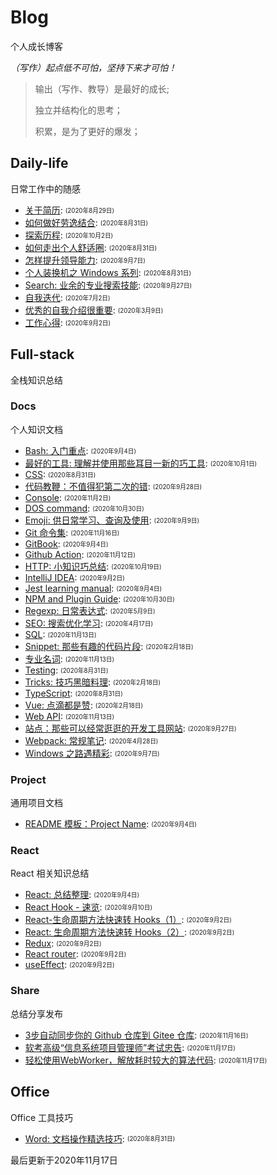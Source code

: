 
# Blog
个人成长博客

*（写作）起点低不可怕，坚持下来才可怕！*

> 输出（写作、教导）是最好的成长;
> 
> 独立并结构化的思考；
> 
> 积累，是为了更好的爆发；
> 

## Daily-life
日常工作中的随感

- [关于简历](/daily-life/AboutResume.md): <sub><sup>(2020年8月29日)</sup></sub>
- [如何做好劳逸结合](/daily-life/CombineExertionAndRest.md): <sub><sup>(2020年8月31日)</sup></sub>
- [探索历程](/daily-life/Explore.md): <sub><sup>(2020年10月2日)</sup></sub>
- [如何走出个人舒适圈](/daily-life/GetOutOfYourComfortZone.md): <sub><sup>(2020年8月31日)</sup></sub>
- [怎样提升领导能力](/daily-life/HowToHaveLeadership.md): <sub><sup>(2020年9月7日)</sup></sub>
- [个人装换机之 Windows 系列](/daily-life/InstallSystem-windows.md): <sub><sup>(2020年8月31日)</sup></sub>
- [Search: 业余的专业搜索技能](/daily-life/Search.md): <sub><sup>(2020年9月27日)</sup></sub>
- [自我迭代](/daily-life/SelfReview.md): <sub><sup>(2020年7月2日)</sup></sub>
- [优秀的自我介绍很重要](/daily-life/TheImportantOfSelfIntroduction.md): <sub><sup>(2020年3月9日)</sup></sub>
- [工作心得](/daily-life/WorkExperience.md): <sub><sup>(2020年9月2日)</sup></sub>

## Full-stack
全栈知识总结


### Docs
个人知识文档

- [Bash: 入门重点](/full-stack/docs/Bash.md): <sub><sup>(2020年9月4日)</sup></sub>
- [最好的工具: 理解并使用那些耳目一新的巧工具](/full-stack/docs/BestTools.md): <sub><sup>(2020年10月1日)</sup></sub>
- [CSS](/full-stack/docs/CSS.md): <sub><sup>(2020年8月31日)</sup></sub>
- [代码教鞭：不值得犯第二次的错](/full-stack/docs/CodeTips.md): <sub><sup>(2020年9月28日)</sup></sub>
- [Console](/full-stack/docs/Console.md): <sub><sup>(2020年11月2日)</sup></sub>
- [DOS command](/full-stack/docs/Dos.md): <sub><sup>(2020年10月30日)</sup></sub>
- [Emoji: 供日常学习、查询及使用](/full-stack/docs/Emoji.md): <sub><sup>(2020年9月9日)</sup></sub>
- [Git 命令集](/full-stack/docs/Git.md): <sub><sup>(2020年11月16日)</sup></sub>
- [GitBook](/full-stack/docs/GitBook.md): <sub><sup>(2020年9月4日)</sup></sub>
- [Github Action](/full-stack/docs/GitHubAction.md): <sub><sup>(2020年11月12日)</sup></sub>
- [HTTP: 小知识巧总结](/full-stack/docs/HTTP.md): <sub><sup>(2020年10月19日)</sup></sub>
- [IntelliJ IDEA](/full-stack/docs/IntelliJ-IDEA.md): <sub><sup>(2020年9月2日)</sup></sub>
- [Jest learning manual](/full-stack/docs/Jest.md): <sub><sup>(2020年9月4日)</sup></sub>
- [NPM and Plugin Guide](/full-stack/docs/NPM.md): <sub><sup>(2020年10月30日)</sup></sub>
- [Regexp: 日常表达式](/full-stack/docs/Regexp.md): <sub><sup>(2020年5月9日)</sup></sub>
- [SEO: 搜索优化学习](/full-stack/docs/SEO.md): <sub><sup>(2020年4月17日)</sup></sub>
- [SQL](/full-stack/docs/SQL.md): <sub><sup>(2020年11月13日)</sup></sub>
- [Snippet: 那些有趣的代码片段](/full-stack/docs/Snippet.md): <sub><sup>(2020年2月18日)</sup></sub>
- [专业名词](/full-stack/docs/TechTerms.md): <sub><sup>(2020年11月13日)</sup></sub>
- [Testing](/full-stack/docs/Testing.md): <sub><sup>(2020年8月31日)</sup></sub>
- [Tricks: 技巧黑暗料理](/full-stack/docs/Tricks.md): <sub><sup>(2020年2月18日)</sup></sub>
- [TypeScript](/full-stack/docs/TypeScript.md): <sub><sup>(2020年8月31日)</sup></sub>
- [Vue: 点滴都是赞](/full-stack/docs/Vue.md): <sub><sup>(2020年2月18日)</sup></sub>
- [Web API](/full-stack/docs/WebAPI.md): <sub><sup>(2020年11月13日)</sup></sub>
- [站点：那些可以经常逛逛的开发工具网站](/full-stack/docs/WebSite.md): <sub><sup>(2020年9月27日)</sup></sub>
- [Webpack: 常规笔记](/full-stack/docs/Webpack.md): <sub><sup>(2020年4月28日)</sup></sub>
- [Windows 之路遇精彩](/full-stack/docs/Windows.md): <sub><sup>(2020年9月7日)</sup></sub>

### Project
通用项目文档

- [README 模板：Project Name](/full-stack/project/ReadMeTemplatePackage.md): <sub><sup>(2020年9月4日)</sup></sub>

### React
React 相关知识总结

- [React: 总结整理](/full-stack/react/React.md): <sub><sup>(2020年9月4日)</sup></sub>
- [React Hook - 速览](/full-stack/react/ReactHook.md): <sub><sup>(2020年9月10日)</sup></sub>
- [React-生命周期方法快速转 Hooks（1）](/full-stack/react/ReactLifeCycleToHooks1.md): <sub><sup>(2020年9月2日)</sup></sub>
- [React: 生命周期方法快速转 Hooks（2）](/full-stack/react/ReactLifeCycleToHooks2.md): <sub><sup>(2020年9月2日)</sup></sub>
- [Redux](/full-stack/react/Redux.md): <sub><sup>(2020年9月2日)</sup></sub>
- [React router](/full-stack/react/Router.md): <sub><sup>(2020年9月2日)</sup></sub>
- [useEffect](/full-stack/react/useEffect.md): <sub><sup>(2020年9月2日)</sup></sub>

### Share
总结分享发布

- [3步自动同步你的 Github 仓库到 Gitee 仓库](/full-stack/share/SyncGithubToGitee.md): <sub><sup>(2020年11月16日)</sup></sub>
- [软考高级“信息系统项目管理师”考试忠告](/full-stack/share/TipsForRuanKaoGaoJi.md): <sub><sup>(2020年11月17日)</sup></sub>
- [轻松使用WebWorker，解放耗时较大的算法代码](/full-stack/share/UsingWebworker.md): <sub><sup>(2020年11月17日)</sup></sub>

## Office
Office 工具技巧

- [Word: 文档操作精选技巧](/office/Word.md): <sub><sup>(2020年8月31日)</sup></sub>

最后更新于2020年11月17日
